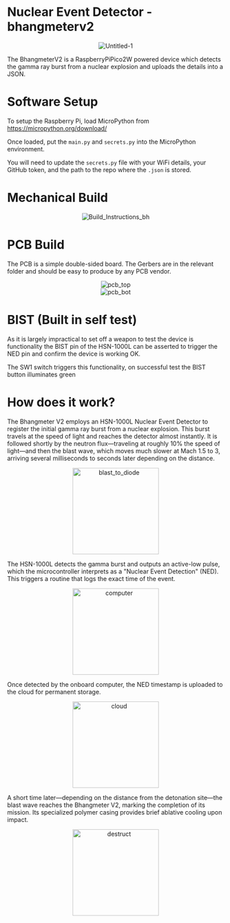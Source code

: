 # Nuclear Event Detector - bhangmeterv2

<div align="center">
  <img src="https://github.com/user-attachments/assets/c01477d0-82af-4875-ba32-bf114a4e8395" alt="Untitled-1">
</div>

The BhangmeterV2 is a RaspberryPiPico2W powered device which detects the gamma ray burst from a nuclear explosion and uploads the details into a JSON.

# Software Setup

To setup the Raspberry Pi, load MicroPython from https://micropython.org/download/

Once loaded, put the `main.py` and `secrets.py` into the MicroPython environment.

You will need to update the `secrets.py` file with your WiFi details, your GitHub token, and the path to the repo where the `.json` is stored.

# Mechanical Build

<div align="center">
  <img src="https://github.com/user-attachments/assets/79fe3f5b-c295-4410-a7aa-454044795b2e" alt="Build_Instructions_bh">
</div>

# PCB Build

The PCB is a simple double-sided board. The Gerbers are in the relevant folder and should be easy to produce by any PCB vendor.

<div align="center">
  <img src="https://github.com/user-attachments/assets/6a45c632-b0fe-4354-8b7f-7c28b8e98fa8" alt="pcb_top">
</div>


<div align="center">
  <img src="https://github.com/user-attachments/assets/d13b05cb-b5cc-4c9b-bd02-011d11860dd1" alt="pcb_bot">
</div>

# BIST (Built in self test)

As it is largely impractical to set off a weapon to test the device is functionality the BIST pin of the HSN-1000L can be asserted to trigger the NED pin and confirm the device is working OK.

The SW1 switch triggers this functionality, on successful test the BIST button illuminates green

# How does it work?

The Bhangmeter V2 employs an HSN-1000L Nuclear Event Detector to register the initial gamma ray burst from a nuclear explosion. This burst travels at the speed of light and reaches the detector almost instantly. It is followed shortly by the neutron flux—traveling at roughly 10% the speed of light—and then the blast wave, which moves much slower at Mach 1.5 to 3, arriving several milliseconds to seconds later depending on the distance.

<div align="center">
  <img src="https://github.com/user-attachments/assets/2bece322-5ea8-42a5-8049-cbf15bcab559" alt="blast_to_diode" height="200px">
</div>

The HSN-1000L detects the gamma burst and outputs an active-low pulse, which the microcontroller interprets as a "Nuclear Event Detection" (NED). This triggers a routine that logs the exact time of the event.

<div align="center">
  <img src="https://github.com/user-attachments/assets/aab75a1a-f552-4dfd-8801-7d6a44f75b4a" alt="computer" height="200px">
</div>

Once detected by the onboard computer, the NED timestamp is uploaded to the cloud for permanent storage.

<div align="center">
  <img src="https://github.com/user-attachments/assets/db108309-35af-473e-91ee-56fc62db3a8e" alt="cloud" height="200px">
</div>

A short time later—depending on the distance from the detonation site—the blast wave reaches the Bhangmeter V2, marking the completion of its mission. Its specialized polymer casing provides brief ablative cooling upon impact.

<div align="center">
  <img src="https://github.com/user-attachments/assets/f742e814-d996-41aa-b983-b5ae7cac90e1" alt="destruct" height="200px">
</div>


